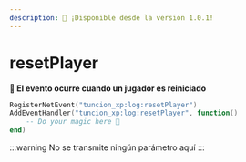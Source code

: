 ```yaml
---
description: 🔧 ¡Disponible desde la versión 1.0.1!
---
```


# resetPlayer

**📢 El evento ocurre cuando un jugador es reiniciado**

```lua
RegisterNetEvent("tuncion_xp:log:resetPlayer")
AddEventHandler("tuncion_xp:log:resetPlayer", function()
    -- Do your magic here 💫
end)
```

:::warning
No se transmite ningún parámetro aquí
:::